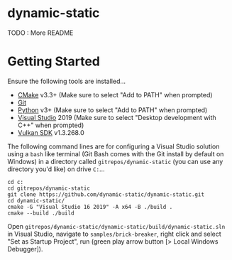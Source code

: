 
# dynamic-static

TODO : More README

# Getting Started

Ensure the following tools are installed...
 - [CMake](https://cmake.org/download/) v3.3+ (Make sure to select "Add to PATH" when prompted)
 - [Git](https://git-scm.com/)
 - [Python](https://www.python.org/downloads/) v3+ (Make sure to select "Add to PATH" when prompted)
 - [Visual Studio](https://visualstudio.microsoft.com/vs/community/) 2019 (Make sure to select "Desktop development with C++" when prompted)
 - [Vulkan SDK](https://vulkan.lunarg.com/sdk/home) v1.3.268.0

The following command lines are for configuring a Visual Studio solution using a  `bash` like terminal (Git Bash comes with the Git install by default on Windows) in a directory called `gitrepos/dynamic-static` (you can use any directory you'd like) on drive `C:`...
```
cd c:
cd gitrepos/dynamic-static
git clone https://github.com/dynamic-static/dynamic-static.git
cd dynamic-static/
cmake -G "Visual Studio 16 2019" -A x64 -B ./build .
cmake --build ./build
```
Open `gitrepos/dynamic-static/dynamic-static/build/dynamic-static.sln` in Visual Studio, navigate to `samples/brick-breaker`, right click and select "Set as Startup Project", run (green play arrow button [> Local Windows Debugger]).
